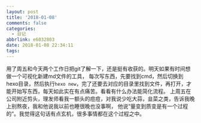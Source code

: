 ```yaml
---
layout: post
title: '2018-01-08'
comments: false
categories:
  - 日记
abbrlink: e6032803
date: 2018-01-08 22:34:11
tags:
---
```


用了周五和今天两个工作日把git了解一下，还是挺有收获的。明天如果有时间想做一个可视化新建md文件的工具，
每次写东西，先要找到cmd，然后切换到hexo目录，然后执行`hexo new`，完了还要去对应的目录里找到文件，再打开，才能开始写东西，每天如此实在有点痛苦。看看有什么办法能简化流程。
上周五在公司附近剪头，理发师看我一额头的痘痘，对我说少吃大蒜，韭菜之类，告诉我晚上别熬夜，我和他说我以前也睡很晚也没事啊，
他说“量变到质变是有一个过程的”。我觉得这句话有点玄机，很多事情都在这个过程之中。
